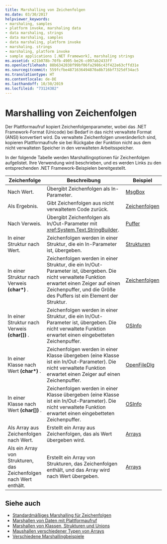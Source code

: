 ```yaml
---
title: Marshalling von Zeichenfolgen
ms.date: 03/30/2017
helpviewer_keywords:
- marshaling, samples
- platform invoke, marshaling data
- data marshaling, strings
- data marshaling, samples
- data marshaling, platform invoke
- marshaling. strings
- marshaling, platform invoke
- sample applications [.NET Framework], marshaling strings
ms.assetid: e21b078b-70fb-4905-be26-c097ab2433ff
ms.openlocfilehash: 88b6342038f99bf06fa2986c43f422e63cffd31e
ms.sourcegitcommit: 559fcfbe4871636494870a8b716bf7325df34ac5
ms.translationtype: HT
ms.contentlocale: de-DE
ms.lasthandoff: 10/30/2019
ms.locfileid: "73124382"
---
```

# <a name="marshaling-strings"></a>Marshalling von Zeichenfolgen
Der Plattformaufruf kopiert Zeichenfolgenparameter, wobei das .NET Framework-Format (Unicode) bei Bedarf in das nicht verwaltete Format (ANSI) konvertiert wird. Da verwaltete Zeichenfolgen unveränderlich sind, kopieren Plattformaufrufe sie bei Rückgabe der Funktion nicht aus dem nicht verwalteten Speicher in den verwalteten Arbeitsspeicher.  
  
 In der folgende Tabelle werden Marshallingoptionen für Zeichenfolgen aufgelistet. Ihre Verwendung wird beschrieben, und es werden Links zu den entsprechenden .NET Framework-Beispielen bereitgestellt.  
  
|Zeichenfolge|Beschreibung|Beispiel|  
|------------|-----------------|------------|  
|Nach Wert.|Übergibt Zeichenfolgen als In-Parameter.|[MsgBox](msgbox-sample.md)|  
|Als Ergebnis.|Gibt Zeichenfolgen aus nicht verwaltetem Code zurück.|[Zeichenfolgen](https://docs.microsoft.com/previous-versions/dotnet/netframework-4.0/e765dyyy(v=vs.100))|  
|Nach Verweis.|Übergibt Zeichenfolgen als In/Out-Parameter mit <xref:System.Text.StringBuilder>.|[Puffer](https://docs.microsoft.com/previous-versions/dotnet/netframework-4.0/x3txb6xc(v=vs.100))|  
|In einer Struktur nach Wert.|Zeichenfolgen werden in einer Struktur, die ein In-Parameter ist, übergeben.|[Strukturen](https://docs.microsoft.com/previous-versions/dotnet/netframework-4.0/eadtsekz(v=vs.100))|  
|In einer Struktur nach Verweis **(char\*)** .|Zeichenfolgen werden in einer Struktur, die ein In/Out-Parameter ist, übergeben. Die nicht verwaltete Funktion erwartet einen Zeiger auf einen Zeichenpuffer, und die Größe des Puffers ist ein Element der Struktur.|[Zeichenfolgen](https://docs.microsoft.com/previous-versions/dotnet/netframework-4.0/e765dyyy(v=vs.100))|  
|In einer Struktur nach Verweis **(char[])** .|Zeichenfolgen werden in einer Struktur, die ein In/Out-Parameter ist, übergeben. Die nicht verwaltete Funktion erwartet einen eingebetteten Zeichenpuffer.|[OSInfo](https://docs.microsoft.com/previous-versions/dotnet/netframework-4.0/795sy883(v=vs.100))|  
|In einer Klasse nach Wert **(char\*)** .|Zeichenfolgen werden in einer Klasse übergeben (eine Klasse ist ein In/Out-Parameter). Die nicht verwaltete Funktion erwartet einen Zeiger auf einen Zeichenpuffer.|[OpenFileDlg](https://docs.microsoft.com/previous-versions/dotnet/netframework-4.0/w5tyztk9(v=vs.100))|  
|In einer Klasse nach Wert **(char[])** .|Zeichenfolgen werden in einer Klasse übergeben (eine Klasse ist ein In/Out-Parameter). Die nicht verwaltete Funktion erwartet einen eingebetteten Zeichenpuffer.|[OSInfo](https://docs.microsoft.com/previous-versions/dotnet/netframework-4.0/795sy883(v=vs.100))|  
|Als Array aus Zeichenfolgen nach Wert.|Erstellt ein Array aus Zeichenfolgen, das als Wert übergeben wird.|[Arrays](marshaling-different-types-of-arrays.md)|  
|Als ein Array von Strukturen, das Zeichenfolgen nach Wert enthält.|Erstellt ein Array von Strukturen, das Zeichenfolgen enthält, und das Array wird nach Wert übergeben.|[Arrays](marshaling-different-types-of-arrays.md)|  
  
## <a name="see-also"></a>Siehe auch

- [Standardmäßiges Marshalling für Zeichenfolgen](default-marshaling-for-strings.md)
- [Marshallen von Daten mit Plattformaufruf](marshaling-data-with-platform-invoke.md)
- [Marshallen von Klassen, Strukturen und Unions](marshaling-classes-structures-and-unions.md)
- [Maushallen verschiedener Typen von Arrays](marshaling-different-types-of-arrays.md)
- [Verschiedene Marshallingbeispiele](https://docs.microsoft.com/previous-versions/dotnet/netframework-4.0/ss9sb93t(v=vs.100))
